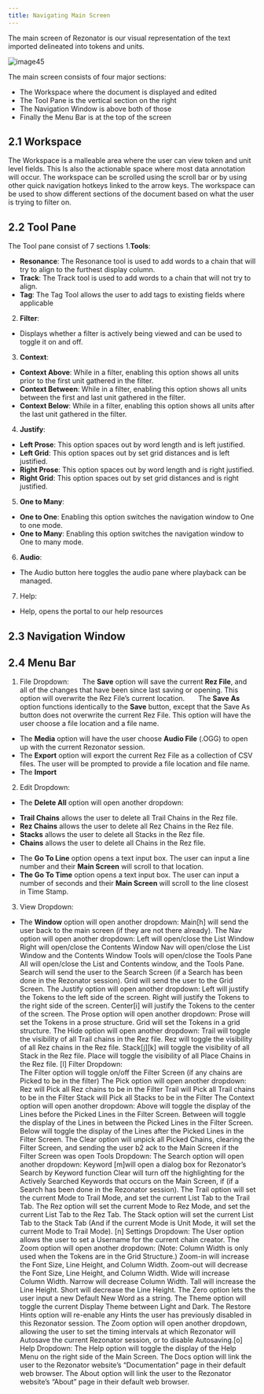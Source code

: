 ```yaml
---
title: Navigating Main Screen
---
```

The main screen of Rezonator is our visual representation of the text imported delineated into tokens and units. 

![image45](https://user-images.githubusercontent.com/34769184/132994278-f4c43f7d-36f2-4c4b-a626-cf16ab463f9e.png)

The main screen consists of four major sections:
  * The Workspace where the document is displayed and edited
  * The Tool Pane is the vertical section on the right
  * The Navigation Window is above both of those
  * Finally the Menu Bar is at the top of the screen


## 2.1 Workspace 

The Workspace is a malleable area where the user can view token and unit level fields. This Is also the actionable space where most data annotation will occur. The workspace can be scrolled using the scroll bar or by using other quick navigation hotkeys linked to the arrow keys. The workspace can be used to show different sections of the document based on what the user is trying to filter on.

## 2.2 Tool Pane

The Tool pane consist of 7 sections
1.**Tools**:
   + **Resonance**: The Resonance tool is used to add words to a chain that will try to align to the furthest display column.
   + **Track**: The Track tool is used to add words to a chain that will not try to align.
   + **Tag**: The Tag Tool allows the user to add tags to existing fields where applicable
2. **Filter**:
 + Displays whether a filter is actively being viewed and can be used to toggle it on and off.
3. **Context**:
 + **Context Above**: While in a filter, enabling this option shows all units prior to the first unit gathered in the filter.
 + **Context Between**: While in a filter, enabling this option shows all units between the first and last unit gathered in the filter.
 + **Context Below**: While in a filter, enabling this option shows all units after the last unit gathered in the filter.
4. **Justify**:
 + **Left Prose**: This option spaces out by word length and is left justified.
 + **Left Grid**: This option spaces out by set grid distances and is left justified.
 + **Right Prose**: This option spaces out by word length and is right justified.
 + **Right Grid**: This option spaces out by set grid distances and is right justified.
5. **One to Many**:
 + **One to One**: Enabling this option switches the navigation window to One to one mode.
 + **One to Many**: Enabling this option switches the navigation window to One to many mode.
6. **Audio**:
 + The Audio button here toggles the audio pane where playback can be managed.
7. Help:
 + Help, opens the portal to our help resources

## 2.3	Navigation Window 

## 2.4	Menu Bar 

1. File Dropdown:
 &nbsp;&nbsp;&nbsp;&nbsp;&nbsp;&nbsp;The **Save** option will save the current **Rez File**, and all of the changes that have been since last saving or opening. This option will overwrite the Rez File’s current location.
 &nbsp;&nbsp;&nbsp;&nbsp;&nbsp;&nbsp;The **Save As** option functions identically to the **Save** button, except that the Save As button does not overwrite the current Rez File. This option will have the user choose a file location and a file name.
 + The **Media** option will have the user choose **Audio File** (.OGG) to open up with the current Rezonator session.
 + The **Export** option will export the current Rez File as a collection of CSV files. The user will be prompted to provide a file location and file name.
 + The **Import**
2. Edit Dropdown:
 + The **Delete All** option will open another dropdown:
  - **Trail Chains** allows the user to delete all Trail Chains in the Rez file.
  - **Rez Chains** allows the user to delete all Rez Chains in the Rez file.
  - **Stacks** allows the user to delete all Stacks in the Rez file.
  - **Chains** allows the user to delete all Chains in the Rez file.
+ The **Go To Line** option opens a text input box. The user can input a line number and their **Main Screen** will scroll to that location.
+ **The Go To Time** option opens a text input box. The user can input a number of seconds and their **Main Screen** will scroll to the line closest in Time Stamp.
3. View Dropdown:
 + The **Window** option will open another dropdown:
Main[h] will send the user back to the main screen (if they are not there already).
The Nav option will open another dropdown:
Left will open/close the List Window
Right will open/close the Contents Window
Nav will open/close the List Window and the Contents Window
Tools will open/close the Tools Pane
All will open/close the List and Contents window, and the Tools Pane.
Search will send the user to the Search Screen (if a Search has been done in the Rezonator session).
Grid will send the user to the Grid Screen.
The Justify option will open another dropdown:
Left will justify the Tokens to the left side of the screen.
Right will justify the Tokens to the right side of the screen.
Center[i] will justify the Tokens to the center of the screen.
The Prose option will open another dropdown:
Prose will set the Tokens in a prose structure.
Grid will set the Tokens in a grid structure.
The Hide option will open another dropdown:
Trail will toggle the visibility of all Trail chains in the Rez file.
Rez will toggle the visibility of all Rez chains in the Rez file.
Stack[j][k] will toggle the visibility of all Stack in the Rez file.
Place will toggle the visibility of all Place Chains in the Rez file.
[l]
Filter Dropdown:        
The Filter option will toggle on/off the Filter Screen (if any chains are Picked to be in the filter)
The Pick option will open another dropdown:
Rez will Pick all Rez chains to be in the Filter
Trail will Pick all Trail chains to be in the Filter
Stack will Pick all Stacks to be in the Filter
The Context option will open another dropdown:
Above will toggle the display of the Lines before the Picked Lines in the Filter Screen.
Between will toggle the display of the Lines in between the Picked Lines in the Filter Screen.
Below will toggle the display of the Lines after the Picked Lines in the Filter Screen.
The Clear option will unpick all Picked Chains, clearing the Filter Screen, and sending the user b2        ack to the Main Screen if the Filter Screen was open
Tools Dropdown:
The Search option will open another dropdown:
Keyword [m]will open a dialog box for Rezonator’s Search by Keyword function
Clear will turn off the highlighting for the Actively Searched Keywords that occurs on the Main Screen, if (if a Search has been done in the Rezonator session).
The Trail option will set the current Mode to Trail Mode,  and set the current List Tab to the Trail Tab.
The Rez option will set the current Mode to Rez Mode,  and set the current List Tab to the Rez Tab.
The Stack option will set the current List Tab to the Stack Tab (And if the current Mode is Unit Mode, it will set the current Mode to Trail Mode).
[n]
Settings Dropdown:
The User option allows the user to set a Username for the current chain creator.
The Zoom option will open another dropdown: (Note: Column Width is only used when the Tokens are in the Grid Structure.)
Zoom-in will increase the Font Size, Line Height, and Column Width.
Zoom-out will decrease the Font Size, Line Height, and Column Width.
Wide will increase Column Width.
Narrow will decrease Column Width.
Tall will increase the Line Height.
Short will decrease the Line Height.
The Zero option lets the user input a new Default New Word as a string.
The Theme option will toggle the current Display Theme between Light  and Dark.
The Restore Hints option will re-enable any Hints the user has previously disabled in this Rezonator session.
The Zoom option will open another dropdown, allowing the user to set the timing intervals at which Rezonator will Autosave the current Rezonator session, or to disable Autosaving.[o]
Help Dropdown:
The Help option will toggle the display of the Help Menu on the right side of the Main Screen.
The Docs option will link the user to the Rezonator website’s “Documentation” page in their default web browser.
The About option will link the user to the Rezonator website’s “About” page in their default web browser.

